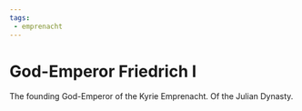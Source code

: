 ```yaml
---
tags:
 - emprenacht
---
```

# God-Emperor Friedrich I

The founding God-Emperor of the Kyrie Emprenacht. Of the Julian Dynasty.